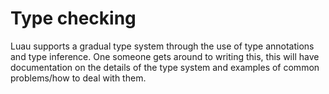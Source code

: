Type checking
=============

Luau supports a gradual type system through the use of type annotations and type inference. One someone gets around to writing this, this will have documentation on the details of the type system and examples of common problems/how to deal with them.
